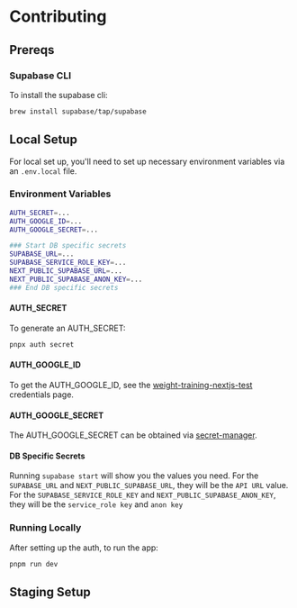 # Contributing

## Prereqs

### Supabase CLI

To install the supabase cli:

```sh
brew install supabase/tap/supabase
```

## Local Setup

For local set up, you'll need to set up necessary environment variables via an `.env.local` file.

### Environment Variables

```sh
AUTH_SECRET=...
AUTH_GOOGLE_ID=...
AUTH_GOOGLE_SECRET=...

### Start DB specific secrets
SUPABASE_URL=...
SUPABASE_SERVICE_ROLE_KEY=...
NEXT_PUBLIC_SUPABASE_URL=...
NEXT_PUBLIC_SUPABASE_ANON_KEY=...
### End DB specific secrets
```

#### AUTH_SECRET

To generate an AUTH_SECRET:

```sh
pnpx auth secret
```

#### AUTH_GOOGLE_ID

To get the AUTH_GOOGLE_ID, see the [weight-training-nextjs-test] credentials page.

#### AUTH_GOOGLE_SECRET

The AUTH_GOOGLE_SECRET can be obtained via [secret-manager].

#### DB Specific Secrets

Running `supabase start` will show you the values you need. For the
`SUPABASE_URL` and `NEXT_PUBLIC_SUPABASE_URL`, they will be the `API URL` value.
For the `SUPABASE_SERVICE_ROLE_KEY` and `NEXT_PUBLIC_SUPABASE_ANON_KEY`, they
will be the `service_role key` and `anon key`

### Running Locally

After setting up the auth, to run the app:

```sh
pnpm run dev
```

## Staging Setup

[weight-training-nextjs-test]: https://console.cloud.google.com/apis/credentials?inv=1&invt=AbyXSA&project=weight-training-nextjs-test
[secret-manager]: https://console.cloud.google.com/security/secret-manager/secret/oauth-secret-test/versions?inv=1&invt=AbyXSA&project=weight-training-nextjs-test
